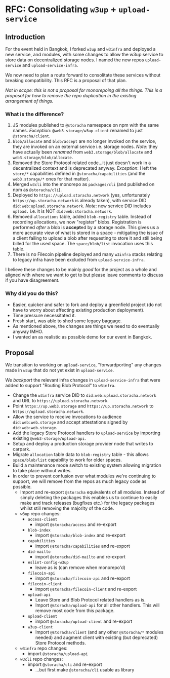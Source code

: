 # RFC: Consolidating `w3up` + `upload-service`

## Introduction

For the event held in Bangkok, I forked `w3up` and `w3infra` and deployed a new service, and modules, with some changes to allow the w3up service to store data on decentralized storage nodes. I named the new repos `upload-service` and `upload-service-infra`.

We now need to plan a route forward to consolitate these services without breaking compatibility. This RFC is a proposal of that plan.

_Not in scope: this is not a proposal for monorepoing all the things. This is a proposal for how to remove the repo duplication in the existing arrangement of things._

### What is the difference?

1. JS modules published to `@storacha` namespace on npm with the same names. _Exception_: `@web3-storage/w3up-client` renamed to just `@storacha/client`.
1. `blob/allocate` and `blob/accept` are no longer invoked on the service, they are invoked on an external service i.e. storage nodes. _Note_: they have actually been _renamed_ from `web3.storage/blob/allocate` and `web3.storage/blob/allocate`.
1. Removed the Store Protocol related code...it just doesn't work in a decentralized context and is deprecated anyway. _Exception_: I left the `store/*` capabilities defined in `@storacha/capabilities` (and the `web3.storage/*` ones for that matter).
1. Merged `w3cli` into the monorepo as `packages/cli` (and published on npm as `@storacha/cli`).
1. Deployed to `https://upload.storacha.network` (yes, unfortunately `https://up.storacha.network` is already taken), with service DID `did:web:upload.storacha.network`. _Note_: new service DID includes `upload.` i.e. it is NOT `did:web:storacha.network`.
1. Removed `allocations` table, added `blob-registry` table. Instead of recording allocations, we now "register" blobs. Registration is performed _after_ a blob is **accept**ed by a storage node. This gives us a more accurate view of what is stored in a space - mitigating the issue of a client failing to upload a blob after requesting to store it and still being billed for the used space. The `space/blob/list` invocation uses this table.
1. There is no Filecoin pipeline deployed and many `w3infra` stacks relating to legacy infra have been excluded from `upload-service-infra`.

I believe these changes to be mainly _good_ for the project as a whole and aligned with where we want to get to but please leave comments to discuss if you have disagreement.

### Why did you do this?

* Easier, quicker and safer to fork and deploy a greenfield project (do not have to worry about affecting existing production deployment).
* Time pressure necessitated it.
* Fresh start, was able to shed some legacy baggage.
* As mentioned above, the changes are things we need to do eventually anyway IMHO.
* I wanted an as realistic as possible demo for our event in Bangkok.

## Proposal

We transition to working on `upload-service`, "forwardporting" any changes made in `w3up` that do not yet exist in `upload-service`.

We _backport_ the relevant infra changes in `upload-service-infra` that were added to support "Routing Blob Protocol" to `w3infra`.

* Change the `w3infra` service DID to `did:web:upload.storacha.network` and URL to `https://upload.storacha.network`.
* Point `https://up.web3.storage` and `https://up.storacha.network` to `https://upload.storacha.network`.
* Allow the service to receive invocations to audience `did:web:web.storage` and accept attestations signed by `did:web:web.storage`.
* Add the legacy Store Protocol handlers to `upload-service` by importing existing `@web3-storage/upload-api`.
* Setup and deploy a production storage provider node that writes to carpark.
* Migrate `allocation` table data to `blob-registry` table - this allows `space/blob/list` capability to work for older spaces.
* Build a maintenance mode switch to existing system allowing migration to take place without writes.
* In order to prevent confusion over what modules we're continuing to support, we will remove from the repos as much legacy code as possible.
    * Import and re-export `@storacha` equivalents of all modules. Instead of simply deleting the packages this enables us to continue to easily make and track releases (bugfixes etc.) for the legacy packages whilst still removing the majority of the code.
    * `w3up` repo changes:
        * `access-client`
            * import `@storacha/access` and re-export
        * `blob-index`
            * import `@storacha/blob-index` and re-export
        * `capabilities`
            * import `@storacha/capabilities` and re-export
        * `did-mailto`
            * import `@storacha/did-mailto` and re-export
        * `eslint-config-w3up`
            * leave as is (can remove when monorepo'd)
        * `filecoin-api`
            * import `@storacha/filecoin-api` and re-export
        * `filecoin-client`
            * import `@storacha/filecoin-client` and re-export
        * `upload-api`
            * Leave Store and Blob Protocol related handlers as is.
            * Import `@storacha/upload-api` for all other handlers. This will remove most code from this package.
        * `upload-client`
            * import `@storacha/upload-client` and re-export
        * `w3up-client`
            * Import `@storacha/client` (and any other `@storacha/*` modules needed) and augment client with existing (but deprecated) Store Protocol methods.
    * `w3infra` repo changes:
        * import `@storacha/upload-api`
    * `w3cli` repo changes:
        * import `@storacha/cli` and re-export
            * ...but first make `@storacha/cli` usable as library
